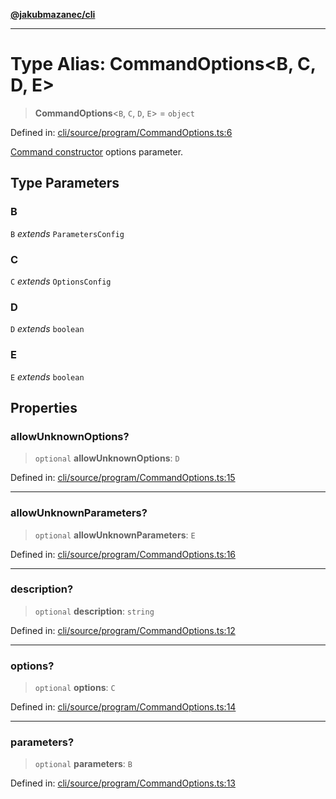 [**@jakubmazanec/cli**](../README.md)

---

# Type Alias: CommandOptions\<B, C, D, E\>

> **CommandOptions**\<`B`, `C`, `D`, `E`\> = `object`

Defined in:
[cli/source/program/CommandOptions.ts:6](https://github.com/jakubmazanec/tools/blob/a9ba87d349a220bbed24d161794f90a6ba6009e5/packages/cli/source/program/CommandOptions.ts#L6)

[Command constructor](../classes/Command.md#constructor) options parameter.

## Type Parameters

### B

`B` _extends_ `ParametersConfig`

### C

`C` _extends_ `OptionsConfig`

### D

`D` _extends_ `boolean`

### E

`E` _extends_ `boolean`

## Properties

### allowUnknownOptions?

> `optional` **allowUnknownOptions**: `D`

Defined in:
[cli/source/program/CommandOptions.ts:15](https://github.com/jakubmazanec/tools/blob/a9ba87d349a220bbed24d161794f90a6ba6009e5/packages/cli/source/program/CommandOptions.ts#L15)

---

### allowUnknownParameters?

> `optional` **allowUnknownParameters**: `E`

Defined in:
[cli/source/program/CommandOptions.ts:16](https://github.com/jakubmazanec/tools/blob/a9ba87d349a220bbed24d161794f90a6ba6009e5/packages/cli/source/program/CommandOptions.ts#L16)

---

### description?

> `optional` **description**: `string`

Defined in:
[cli/source/program/CommandOptions.ts:12](https://github.com/jakubmazanec/tools/blob/a9ba87d349a220bbed24d161794f90a6ba6009e5/packages/cli/source/program/CommandOptions.ts#L12)

---

### options?

> `optional` **options**: `C`

Defined in:
[cli/source/program/CommandOptions.ts:14](https://github.com/jakubmazanec/tools/blob/a9ba87d349a220bbed24d161794f90a6ba6009e5/packages/cli/source/program/CommandOptions.ts#L14)

---

### parameters?

> `optional` **parameters**: `B`

Defined in:
[cli/source/program/CommandOptions.ts:13](https://github.com/jakubmazanec/tools/blob/a9ba87d349a220bbed24d161794f90a6ba6009e5/packages/cli/source/program/CommandOptions.ts#L13)
